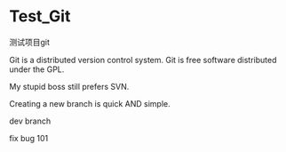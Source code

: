 # Test_Git
测试项目git

Git is a distributed version control system.
Git is free software distributed under the GPL.

My stupid boss still prefers SVN.


Creating a new branch is quick AND simple.

dev branch

fix bug 101


